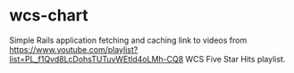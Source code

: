 # wcs-chart

Simple Rails application fetching and caching link to videos from https://www.youtube.com/playlist?list=PL_f1Qvd8LcDohsTUTuvWEtld4oLMh-CQ8 WCS Five Star Hits playlist.

